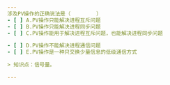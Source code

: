 ```yaml
---
涉及PV操作的正确说法是（　　　　　）
- [ ] A.PV操作只能解决进程互斥问题 
- [ ] B.PV操作只能解决进程同步问题 
- [ ] C.PV操作能用于解决进程互斥问题，也能解决进程同步问题

- [ ] D.PV操作不能解决进程通信问题 
- [ ] E.PV操作是一种只交换少量信息的低级通信方式

> 知识点：信号量。

---
```

